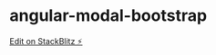 # angular-modal-bootstrap

[Edit on StackBlitz ⚡️](https://stackblitz.com/edit/angular-modal-bootstrap)